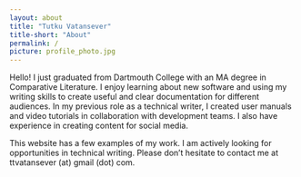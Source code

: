```yaml
---
layout: about
title: "Tutku Vatansever"
title-short: "About"
permalink: /
picture: profile_photo.jpg
---
```


Hello! I just graduated from Dartmouth College with an MA degree in Comparative Literature. I enjoy learning about new software and using my writing skills to create useful and clear documentation for different audiences. In my previous role as a technical writer, I created user manuals and video tutorials in collaboration with development teams. I also have experience in creating content for social media. 

This website has a few examples of my work. I am actively looking for opportunities in technical writing. Please don’t hesitate to contact me at ttvatansever (at) gmail (dot) com.
